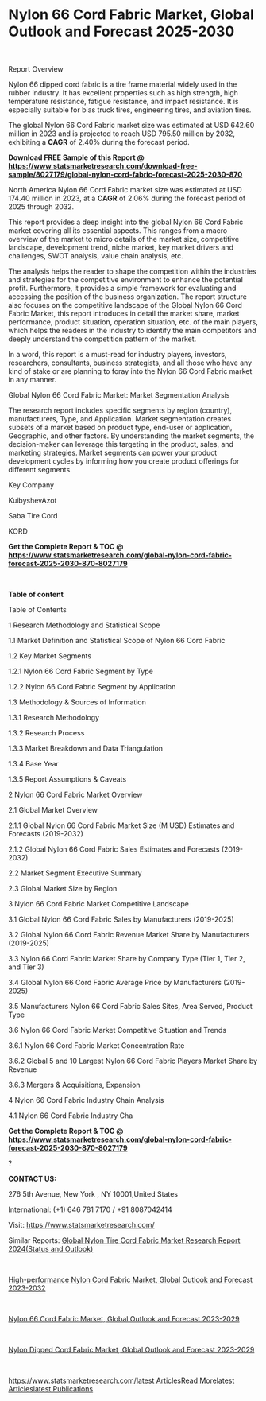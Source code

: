 <h1>Nylon 66 Cord Fabric Market, Global Outlook and Forecast 2025-2030</h1><br/><p>Report Overview</p>
 
 
 
 <p>Nylon 66 dipped cord fabric is a tire frame material widely used in the rubber industry. It has excellent properties such as high strength, high temperature resistance, fatigue resistance, and impact resistance. It is especially suitable for bias truck tires, engineering tires, and aviation tires.</p>
 
 
 
 <p>The global Nylon 66 Cord Fabric market size was estimated at USD 642.60 million in 2023 and is projected to reach USD 795.50 million by 2032, exhibiting a <strong>CAGR</strong> of 2.40% during the forecast period.</p>
 
 
 
 <p><strong>Download FREE Sample of this Report @ <a href="https://www.statsmarketresearch.com/download-free-sample/8027179/global-nylon-cord-fabric-forecast-2025-2030-870">https://www.statsmarketresearch.com/download-free-sample/8027179/global-nylon-cord-fabric-forecast-2025-2030-870</a></strong></p>
 
 
 
 <p>North America Nylon 66 Cord Fabric market size was estimated at USD 174.40 million in 2023, at a <strong>CAGR</strong> of 2.06% during the forecast period of 2025 through 2032.</p>
 
 
 
 <p>This report provides a deep insight into the global Nylon 66 Cord Fabric market covering all its essential aspects. This ranges from a macro overview of the market to micro details of the market size, competitive landscape, development trend, niche market, key market drivers and challenges, SWOT analysis, value chain analysis, etc.</p>
 
 
 
 <p>The analysis helps the reader to shape the competition within the industries and strategies for the competitive environment to enhance the potential profit. Furthermore, it provides a simple framework for evaluating and accessing the position of the business organization. The report structure also focuses on the competitive landscape of the Global Nylon 66 Cord Fabric Market, this report introduces in detail the market share, market performance, product situation, operation situation, etc. of the main players, which helps the readers in the industry to identify the main competitors and deeply understand the competition pattern of the market.</p>
 
 
 
 <p>In a word, this report is a must-read for industry players, investors, researchers, consultants, business strategists, and all those who have any kind of stake or are planning to foray into the Nylon 66 Cord Fabric market in any manner.</p>
 
 
 
 <p>Global Nylon 66 Cord Fabric Market: Market Segmentation Analysis</p>
 
 
 
 <p>The research report includes specific segments by region (country), manufacturers, Type, and Application. Market segmentation creates subsets of a market based on product type, end-user or application, Geographic, and other factors. By understanding the market segments, the decision-maker can leverage this targeting in the product, sales, and marketing strategies. Market segments can power your product development cycles by informing how you create product offerings for different segments.</p>
 
 
 
 <p>Key Company</p>
 
 
 
 <p>KuibyshevAzot</p>
 
 
 
 <p>Saba Tire Cord</p>
 
 
 
 <p>KORD</p>
 
 
 
 <div><b>Get the Complete Report & TOC @ <a href="https://www.statsmarketresearch.com/global-nylon-cord-fabric-forecast-2025-2030-870-8027179">https://www.statsmarketresearch.com/global-nylon-cord-fabric-forecast-2025-2030-870-8027179</a></b></div>
 
 
 
 <p><br />
 
 <b>Table of content</b></p>
 
 
 
 <p>Table of Contents<br />
 
 1 Research Methodology and Statistical Scope<br />
 
 1.1 Market Definition and Statistical Scope of Nylon 66 Cord Fabric<br />
 
 1.2 Key Market Segments<br />
 
 1.2.1 Nylon 66 Cord Fabric Segment by Type<br />
 
 1.2.2 Nylon 66 Cord Fabric Segment by Application<br />
 
 1.3 Methodology & Sources of Information<br />
 
 1.3.1 Research Methodology<br />
 
 1.3.2 Research Process<br />
 
 1.3.3 Market Breakdown and Data Triangulation<br />
 
 1.3.4 Base Year<br />
 
 1.3.5 Report Assumptions & Caveats<br />
 
 2 Nylon 66 Cord Fabric Market Overview<br />
 
 2.1 Global Market Overview<br />
 
 2.1.1 Global Nylon 66 Cord Fabric Market Size (M USD) Estimates and Forecasts (2019-2032)<br />
 
 2.1.2 Global Nylon 66 Cord Fabric Sales Estimates and Forecasts (2019-2032)<br />
 
 2.2 Market Segment Executive Summary<br />
 
 2.3 Global Market Size by Region<br />
 
 3 Nylon 66 Cord Fabric Market Competitive Landscape<br />
 
 3.1 Global Nylon 66 Cord Fabric Sales by Manufacturers (2019-2025)<br />
 
 3.2 Global Nylon 66 Cord Fabric Revenue Market Share by Manufacturers (2019-2025)<br />
 
 3.3 Nylon 66 Cord Fabric Market Share by Company Type (Tier 1, Tier 2, and Tier 3)<br />
 
 3.4 Global Nylon 66 Cord Fabric Average Price by Manufacturers (2019-2025)<br />
 
 3.5 Manufacturers Nylon 66 Cord Fabric Sales Sites, Area Served, Product Type<br />
 
 3.6 Nylon 66 Cord Fabric Market Competitive Situation and Trends<br />
 
 3.6.1 Nylon 66 Cord Fabric Market Concentration Rate<br />
 
 3.6.2 Global 5 and 10 Largest Nylon 66 Cord Fabric Players Market Share by Revenue<br />
 
 3.6.3 Mergers & Acquisitions, Expansion<br />
 
 4 Nylon 66 Cord Fabric Industry Chain Analysis<br />
 
 4.1 Nylon 66 Cord Fabric Industry Cha</p>
 
 
 
 <div><b>Get the Complete Report & TOC @ <a href="https://www.statsmarketresearch.com/global-nylon-cord-fabric-forecast-2025-2030-870-8027179">https://www.statsmarketresearch.com/global-nylon-cord-fabric-forecast-2025-2030-870-8027179</a></b></div>
 
 
 
 <p>? </p>
 
 
 
 <p><b>CONTACT US:</b><br />
 
 276 5th Avenue, New York , NY 10001,United States<br />
 
 International: (+1) 646 781 7170 / +91 8087042414<br />
 
 Visit: <a href="https://www.statsmarketresearch.com/">https://www.statsmarketresearch.com/</a><br />
 
 Similar Reports: <a href="https://www.statsmarketresearch.com/global-nylon-cord-fabric-forecast-2025-2030-870-8027179">Global Nylon Tire Cord Fabric Market Research Report 2024(Status and Outlook)</a><br />
 
 <br />
 
 <a href="https://www.statsmarketresearch.com/global-nylon-cord-fabric-forecast-2025-2030-870-8027179">High-performance Nylon Cord Fabric Market, Global Outlook and Forecast 2023-2032</a><br />
 
 <br />
 
 <a href="https://www.statsmarketresearch.com/global-nylon-cord-fabric-forecast-2025-2030-870-8027179">Nylon 66 Cord Fabric Market, Global Outlook and Forecast 2023-2029</a><br />
 
 <br />
 
 <a href="https://www.statsmarketresearch.com/global-nylon-cord-fabric-forecast-2025-2030-870-8027179">Nylon Dipped Cord Fabric Market, Global Outlook and Forecast 2023-2029</a><br />
 
 <br />
 
 <a href="https://gyeongbokgung.com">https://www.statsmarketresearch.com/</a><a href="https://hallyeomaritime.com">latest Articles</a><a href="https://jingwansa.com">Read More</a><a href="https://nguoiviet.jp/">latest Articles</a><a href="https://www.intelmarketresearch.com/">latest Publications</a></p>